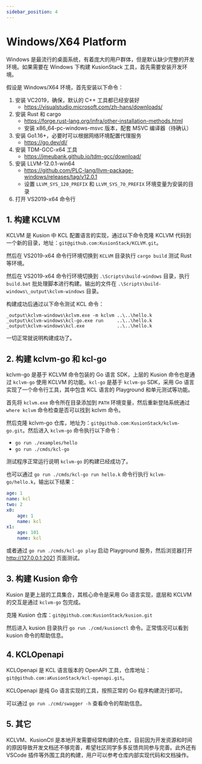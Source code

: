 ```yaml
---
sidebar_position: 4
---
```


# Windows/X64 Platform

Windows 是最流行的桌面系统，有着庞大的用户群体，但是默认缺少完整的开发环境。如果需要在 Windows 下构建 KusionStack 工具，首先需要安装开发环境。

假设是 Windows/X64 环境，首先安装以下命令：

1. 安装 VC2019，确保，默认的 C++ 工具都已经安装好
   - https://visualstudio.microsoft.com/zh-hans/downloads/
1. 安装 Rust 和 cargo
   - https://forge.rust-lang.org/infra/other-installation-methods.html
   - 安装 x86_64-pc-windows-msvc 版本，配套 MSVC 编译器（待确认）
1. 安装 Go1.16+，必要时可以根据网络环境配置代理服务
   - https://go.dev/dl/
1. 安装 TDM-GCC-x64 工具
   - https://jmeubank.github.io/tdm-gcc/download/
1. 安装 LLVM-12.0.1-win64
   - https://github.com/PLC-lang/llvm-package-windows/releases/tag/v12.0.1
   - 设置 `LLVM_SYS_120_PREFIX` 和 `LLVM_SYS_70_PREFIX` 环境变量为安装的目录
1. 打开 VS2019-x64 命令行

## 1. 构建 KCLVM

KCLVM 是 Kusion 中 KCL 配置语言的实现，通过以下命令克隆 KCLVM 代码到一个新的目录，地址：`git@github.com:KusionStack/KCLVM.git`。

然后在 VS2019-x64 命令行环境切换到 `KCLVM` 目录执行 `cargo build` 测试 Rust 等环境。

然后在 VS2019-x64 命令行环境切换到 `.\Scripts\build-windows` 目录，执行 `build.bat` 批处理脚本进行构建。输出的文件在 `.\Scripts\build-windows\_output\kclvm-windows` 目录。

构建成功后通过以下命令测试 KCL 命令：

```
_output\kclvm-windows\kclvm.exe -m kclvm ..\..\hello.k
_output\kclvm-windows\kcl-go.exe run     ..\..\hello.k
_output\kclvm-windows\kcl.exe            ..\..\hello.k
```

一切正常就说明构建成功了。

## 2. 构建 kclvm-go 和 kcl-go

kclvm-go 是基于 KCLVM 命令包装的 Go 语言 SDK，上层的 Kusion 命令也是通过 `kclvm-go` 使用 KCLVM 的功能。`kcl-go` 是基于 `kclvm-go` SDK，采用 Go 语言实现了一个命令行工具，其中包含 KCL 语言的 Playground 和单元测试等功能。

首先将 `kclvm.exe` 命令所在目录添加到 `PATH` 环境变量，然后重新登陆系统通过 `where kclvm` 命令检查是否可以找到 kclvm 命令。

然后克隆 kclvm-go 仓库，地址为：`git@github.com:KusionStack/kclvm-go.git`。然后进入 `kclvm-go` 命令执行以下命令：

- `go run ./examples/hello`
- `go run ./cmds/kcl-go`

测试程序正常运行说明 `kclvm-go` 的构建已经成功了。

也可以通过 `go run ./cmds/kcl-go run hello.k` 命令行执行 `kclvm-go/hello.k`，输出以下结果：

```yaml
age: 1
name: kcl
two: 2
x0:
    age: 1
    name: kcl
x1:
    age: 101
    name: kcl
```

或者通过 `go run ./cmds/kcl-go play` 启动 Playground 服务，然后浏览器打开 http://127.0.0.1:2021 页面测试。


## 3. 构建 Kusion 命令

Kusion 是更上层的工具集合，其核心命令是采用 Go 语言实现，底层和 KCLVM 的交互是通过 `kclvm-go` 包完成。

克隆 Kusion 仓库：`git@github.com:KusionStack/kusion.git`

然后进入 kusion 目录执行 `go run ./cmd/kusionctl` 命令。正常情况可以看到 kusion 命令的帮助信息。

## 4. KCLOpenapi

KCLOpenapi 是 KCL 语言版本的 OpenAPI 工具，仓库地址：`git@github.com:aKusionStack/kcl-openapi.git`。

KCLOpenapi 是纯 Go 语言实现的工具，按照正常的 Go 程序构建流行即可。

可以通过 `go run ./cmd/swagger -h` 查看命令的帮助信息。


## 5. 其它

KCLVM、KusionCtl 是本地开发需要经常构建的仓库，目前因为开发资源和时间的原因导致开发文档还不够完善，希望社区同学多多反馈共同参与完善。此外还有 VSCode 插件等外围工具的构建，用户可以参考仓库内部实现代码和文档操作。
